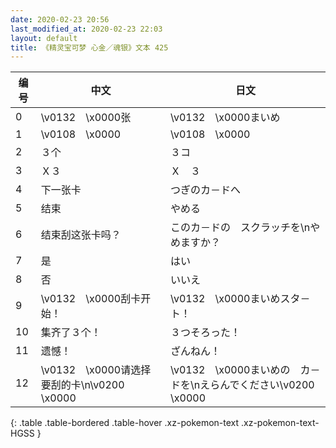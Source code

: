 ```yaml
---
date: 2020-02-23 20:56
last_modified_at: 2020-02-23 22:03
layout: default
title: 《精灵宝可梦 心金／魂银》文本 425
---
```

| 编号 | 中文 | 日文 |
| ---- | ---- | ---- |
| 0 | \v0132　\x0000张 | \v0132　\x0000まいめ |
| 1 | \v0108　\x0000 | \v0108　\x0000 |
| 2 | ３个 | ３コ |
| 3 | Ｘ３ | Ｘ　３ |
| 4 | 下一张卡 | つぎのカ－ドへ |
| 5 | 结束 | やめる |
| 6 | 结束刮这张卡吗？ | このカ－ドの　スクラッチを\nやめますか？ |
| 7 | 是 | はい |
| 8 | 否 | いいえ |
| 9 | \v0132　\x0000刮卡开始！ | \v0132　\x0000まいめスタ－ト！ |
| 10 | 集齐了３个！ | ３つそろった！ |
| 11 | 遗憾！ | ざんねん！ |
| 12 | \v0132　\x0000请选择要刮的卡\n\v0200　\x0000 | \v0132　\x0000まいめの　カ－ドを\nえらんでください\v0200　\x0000 |
{: .table .table-bordered .table-hover .xz-pokemon-text .xz-pokemon-text-HGSS }